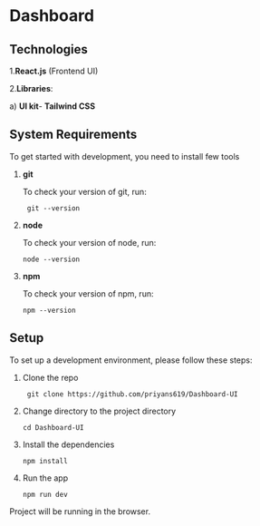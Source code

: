 # Dashboard

## Technologies
1.**React.js** (Frontend UI)

2.**Libraries**:
    
   a) **UI kit**- **Tailwind CSS**


## System Requirements

To get started with development, you need to install few tools

1. **git** 

   To check your version of git, run:

   ```shell
    git --version
   ```
2. **node** 

    To check your version of node, run:

    ```shell
    node --version
    ```

3. **npm**

    To check your version of npm, run:

     ```shell
     npm --version
     ```


## Setup
To set up a development environment, please follow these steps:

1. Clone the repo

   ```shell
    git clone https://github.com/priyans619/Dashboard-UI
   ```

2. Change directory to the project directory

    ```shell
    cd Dashboard-UI
    ```

3. Install the dependencies
   
     ```shell
     npm install
      ```
4. Run the app
   
    ```shell
    npm run dev
    ```

 Project will be running in the browser.